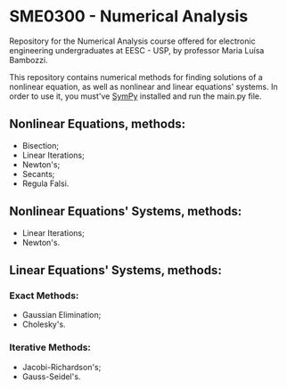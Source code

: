 # SME0300 - Numerical Analysis

Repository for the Numerical Analysis course offered for electronic engineering undergraduates at EESC - USP, by professor Maria Luísa Bambozzi.

This repository contains numerical methods for finding solutions of a nonlinear equation, as well as nonlinear and linear equations' systems. In order to use it, you must've [SymPy](https://www.sympy.org/en/index.html) installed and run the main.py file.

## Nonlinear Equations, methods:
- Bisection;
- Linear Iterations;
- Newton's;
- Secants;
- Regula Falsi.

## Nonlinear Equations' Systems, methods:
- Linear Iterations;
- Newton's.

## Linear Equations' Systems, methods:
### Exact Methods:
- Gaussian Elimination;
- Cholesky's.
### Iterative Methods:
- Jacobi-Richardson's;
- Gauss-Seidel's.

